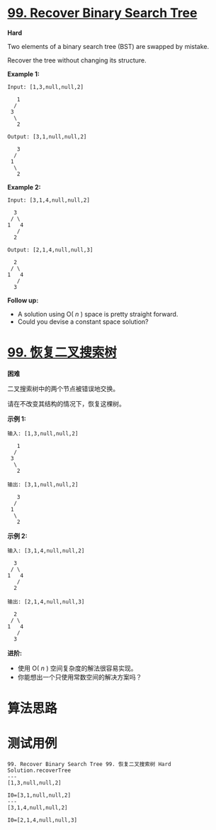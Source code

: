 # [99. Recover Binary Search Tree][enTitle]

**Hard**

Two elements of a binary search tree (BST) are swapped by mistake.

Recover the tree without changing its structure.

**Example 1:** 

```
Input: [1,3,null,null,2]

   1
  /
 3
  \
   2

Output: [3,1,null,null,2]

   3
  /
 1
  \
   2

```

**Example 2:** 

```
Input: [3,1,4,null,null,2]

  3
 / \
1   4
   /
  2

Output: [2,1,4,null,null,3]

  2
 / \
1   4
   /
  3

```

**Follow up:** 

- A solution using O( *n* ) space is pretty straight forward. 
- Could you devise a constant space solution?
# [99. 恢复二叉搜索树][cnTitle]

**困难**

二叉搜索树中的两个节点被错误地交换。

请在不改变其结构的情况下，恢复这棵树。

**示例 1:** 

```
输入: [1,3,null,null,2]

   1
  /
 3
  \
   2

输出: [3,1,null,null,2]

   3
  /
 1
  \
   2

```

**示例 2:** 

```
输入: [3,1,4,null,null,2]

  3
 / \
1   4
   /
  2

输出: [2,1,4,null,null,3]

  2
 / \
1   4
   /
  3
```

**进阶:** 

- 使用 O( *n* ) 空间复杂度的解法很容易实现。 
- 你能想出一个只使用常数空间的解决方案吗？


# 算法思路

# 测试用例
```
99. Recover Binary Search Tree 99. 恢复二叉搜索树 Hard
Solution.recoverTree
---
[1,3,null,null,2]

I0=[3,1,null,null,2]
---
[3,1,4,null,null,2]

I0=[2,1,4,null,null,3]
```

[enTitle]: https://leetcode.com/problems/recover-binary-search-tree/
[cnTitle]: https://leetcode-cn.com/problems/recover-binary-search-tree/
